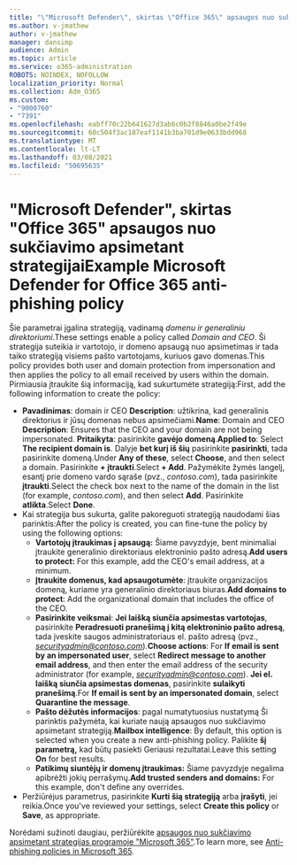 ```yaml
---
title: "\"Microsoft Defender\", skirtas \"Office 365\" apsaugos nuo sukčiavimo apsimetant strategijai"
ms.author: v-jmathew
author: v-jmathew
manager: dansimp
audience: Admin
ms.topic: article
ms.service: o365-administration
ROBOTS: NOINDEX, NOFOLLOW
localization_priority: Normal
ms.collection: Adm_O365
ms.custom:
- "9000760"
- "7391"
ms.openlocfilehash: eabff70c22b641627d3ab6c0b2f8846a0be2f49e
ms.sourcegitcommit: 60c504f3ac187eaf1141b3ba701d9e0633bdd968
ms.translationtype: MT
ms.contentlocale: lt-LT
ms.lasthandoff: 03/08/2021
ms.locfileid: "50695635"
---
```

# <a name="example-microsoft-defender-for-office-365-anti-phishing-policy"></a><span data-ttu-id="f4910-102">"Microsoft Defender", skirtas "Office 365" apsaugos nuo sukčiavimo apsimetant strategijai</span><span class="sxs-lookup"><span data-stu-id="f4910-102">Example Microsoft Defender for Office 365 anti-phishing policy</span></span>

<span data-ttu-id="f4910-103">Šie parametrai įgalina strategiją, vadinamą *domenu ir generaliniu direktoriumi*.</span><span class="sxs-lookup"><span data-stu-id="f4910-103">These settings enable a policy called *Domain and CEO*.</span></span> <span data-ttu-id="f4910-104">Ši strategija suteikia ir vartotojo, ir domeno apsaugą nuo apsimetimas ir tada taiko strategiją visiems pašto vartotojams, kuriuos gavo domenas.</span><span class="sxs-lookup"><span data-stu-id="f4910-104">This policy provides both user and domain protection from impersonation and then applies the policy to all email received by users within the domain.</span></span> <span data-ttu-id="f4910-105">Pirmiausia įtraukite šią informaciją, kad sukurtumėte strategiją:</span><span class="sxs-lookup"><span data-stu-id="f4910-105">First, add the following information to create the policy:</span></span>

- <span data-ttu-id="f4910-106">**Pavadinimas**: domain ir CEO **Description**: užtikrina, kad generalinis direktorius ir jūsų domenas nebus apsimečiami.</span><span class="sxs-lookup"><span data-stu-id="f4910-106">**Name**: Domain and CEO **Description**: Ensures that the CEO and your domain are not being impersonated.</span></span>
  <span data-ttu-id="f4910-107">**Pritaikyta**: pasirinkite **gavėjo domeną**.</span><span class="sxs-lookup"><span data-stu-id="f4910-107">**Applied to**: Select **The recipient domain is**.</span></span> <span data-ttu-id="f4910-108">Dalyje **bet kurį iš šių** pasirinkite **pasirinkti**, tada pasirinkite domeną.</span><span class="sxs-lookup"><span data-stu-id="f4910-108">Under **Any of these**, select **Choose**, and then select a domain.</span></span> <span data-ttu-id="f4910-109">Pasirinkite **+ įtraukti**.</span><span class="sxs-lookup"><span data-stu-id="f4910-109">Select **+ Add**.</span></span> <span data-ttu-id="f4910-110">Pažymėkite žymės langelį, esantį prie domeno vardo sąraše (pvz., *contoso.com*), tada pasirinkite **įtraukti**.</span><span class="sxs-lookup"><span data-stu-id="f4910-110">Select the check box next to the name of the domain in the list (for example, *contoso.com*), and then select **Add**.</span></span> <span data-ttu-id="f4910-111">Pasirinkite **atlikta**.</span><span class="sxs-lookup"><span data-stu-id="f4910-111">Select **Done**.</span></span>
- <span data-ttu-id="f4910-112">Kai strategija bus sukurta, galite pakoreguoti strategiją naudodami šias parinktis:</span><span class="sxs-lookup"><span data-stu-id="f4910-112">After the policy is created, you can fine-tune the policy by using the following options:</span></span>
  - <span data-ttu-id="f4910-113">**Vartotojų įtraukimas į apsaugą:** Šiame pavyzdyje, bent minimaliai įtraukite generalinio direktoriaus elektroninio pašto adresą.</span><span class="sxs-lookup"><span data-stu-id="f4910-113">**Add users to protect:** For this example, add the CEO's email address, at a minimum.</span></span>
  - <span data-ttu-id="f4910-114">**Įtraukite domenus, kad apsaugotumėte**: įtraukite organizacijos domeną, kuriame yra generalinio direktoriaus biuras.</span><span class="sxs-lookup"><span data-stu-id="f4910-114">**Add domains to protect**: Add the organizational domain that includes the office of the CEO.</span></span>
  - <span data-ttu-id="f4910-115">**Pasirinkite veiksmai**: **Jei laišką siunčia apsimestas vartotojas**, pasirinkite **Peradresuoti pranešimą į kitą elektroninio pašto adresą**, tada įveskite saugos administratoriaus el. pašto adresą (pvz., *securityadmin@contoso.com*).</span><span class="sxs-lookup"><span data-stu-id="f4910-115">**Choose actions**: For **If email is sent by an impersonated user**, select **Redirect message to another email address**, and then enter the email address of the security administrator (for example, *securityadmin@contoso.com*).</span></span> <span data-ttu-id="f4910-116">**Jei el. laišką siunčia apsimestas domenas**, pasirinkite **sulaikyti pranešimą**.</span><span class="sxs-lookup"><span data-stu-id="f4910-116">For **If email is sent by an impersonated domain**, select **Quarantine the message**.</span></span>
  - <span data-ttu-id="f4910-117">**Pašto dėžutės informacijos**: pagal numatytuosius nustatymą Ši parinktis pažymėta, kai kuriate naują apsaugos nuo sukčiavimo apsimetant strategiją.</span><span class="sxs-lookup"><span data-stu-id="f4910-117">**Mailbox intelligence**: By default, this option is selected when you create a new anti-phishing policy.</span></span> <span data-ttu-id="f4910-118">Palikite **šį parametrą,** kad būtų pasiekti Geriausi rezultatai.</span><span class="sxs-lookup"><span data-stu-id="f4910-118">Leave this setting **On** for best results.</span></span>
  - <span data-ttu-id="f4910-119">**Patikimų siuntėjų ir domenų įtraukimas:** Šiame pavyzdyje negalima apibrėžti jokių perrašymų.</span><span class="sxs-lookup"><span data-stu-id="f4910-119">**Add trusted senders and domains:** For this example, don't define any overrides.</span></span>
- <span data-ttu-id="f4910-120">Peržiūrėjus parametrus, pasirinkite **Kurti šią strategiją** arba **įrašyti**, jei reikia.</span><span class="sxs-lookup"><span data-stu-id="f4910-120">Once you've reviewed your settings, select **Create this policy** or **Save**, as appropriate.</span></span>

<span data-ttu-id="f4910-121">Norėdami sužinoti daugiau, peržiūrėkite [apsaugos nuo sukčiavimo apsimetant strategijas programoje "Microsoft 365"](https://go.microsoft.com/fwlink/?linkid=2092235).</span><span class="sxs-lookup"><span data-stu-id="f4910-121">To learn more, see [Anti-phishing policies in Microsoft 365](https://go.microsoft.com/fwlink/?linkid=2092235).</span></span>
